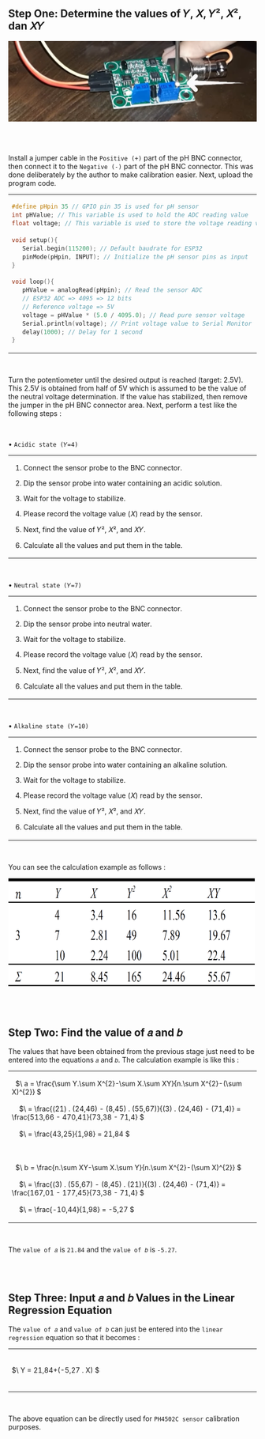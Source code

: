 ## Step One: Determine the values of 𝑌, 𝑋, 𝑌², 𝑋², dan 𝑋𝑌

<img width="810" src="../Images/Calibration/1.png" alt="ph-probe-settings">

<br><br>

Install a jumper cable in the ``` Positive (+) ``` part of the pH BNC connector, then connect it to the ``` Negative (-) ``` part of the pH BNC connector. This was done deliberately by the author to make calibration easier. Next, upload the program code.

<table><tr><td width="810">
   
```ino
#define pHpin 35 // GPIO pin 35 is used for pH sensor
int pHValue; // This variable is used to hold the ADC reading value
float voltage; // This variable is used to store the voltage reading value

void setup(){
   Serial.begin(115200); // Default baudrate for ESP32
   pinMode(pHpin, INPUT); // Initialize the pH sensor pins as input
}

void loop(){
   pHValue = analogRead(pHpin); // Read the sensor ADC
   // ESP32 ADC => 4095 => 12 bits
   // Reference voltage => 5V
   voltage = pHValue * (5.0 / 4095.0); // Read pure sensor voltage 
   Serial.println(voltage); // Print voltage value to Serial Monitor
   delay(1000); // Delay for 1 second
}
```

</td></tr></table><br>

Turn the potentiometer until the desired output is reached (target: 2.5V). This 2.5V is obtained from half of 5V which is assumed to be the value of the neutral voltage determination. If the value has stabilized, then remove the jumper in the pH BNC connector area. Next, perform a test like the following steps :

<br>

• ``` Acidic state (𝑌=4) ```

<table><tr><td width="810">
   
   1. Connect the sensor probe to the BNC connector.
   
   2. Dip the sensor probe into water containing an acidic solution.
      
   3. Wait for the voltage to stabilize.
      
   4. Please record the voltage value (𝑋) read by the sensor.
      
   5. Next, find the value of 𝑌², 𝑋², and 𝑋𝑌.
      
   6. Calculate all the values and put them in the table.
   
</td></tr></table><br>

• ``` Neutral state (𝑌=7) ```

<table><tr><td width="810">
   
   1. Connect the sensor probe to the BNC connector.
   
   2. Dip the sensor probe into neutral water.
      
   3. Wait for the voltage to stabilize.
      
   4. Please record the voltage value (𝑋) read by the sensor.
      
   5. Next, find the value of 𝑌², 𝑋², and 𝑋𝑌.
      
   6. Calculate all the values and put them in the table.
   
</td></tr></table><br>

• ``` Alkaline state (𝑌=10) ```

<table><tr><td width="810">
   
   1. Connect the sensor probe to the BNC connector.
   
   2. Dip the sensor probe into water containing an alkaline solution.
      
   3. Wait for the voltage to stabilize.
      
   4. Please record the voltage value (𝑋) read by the sensor.
      
   5. Next, find the value of 𝑌², 𝑋², and 𝑋𝑌.
      
   6. Calculate all the values and put them in the table.
   
</td></tr></table><br>

You can see the calculation example as follows :

<img height="220" width="500" src="../Images/Calibration/2.png">

<br><br>

## Step Two: Find the value of 𝑎 and 𝑏

The values that have been obtained from the previous stage just need to be entered into the equations ``` 𝑎 ``` and ``` 𝑏 ```. The calculation example is like this :

   <table><tr><td width="800" height="80">
   
   &nbsp;
   $\ a = \frac{\sum Y.\sum X^{2}-\sum X.\sum XY}{n.\sum X^{2}-(\sum X)^{2}} $
   <br><br>&nbsp;&nbsp;&nbsp;
   $\ = \frac{(21) . (24,46) - (8,45) . (55,67)}{(3) . (24,46) - (71,4)} = \frac{513,66 - 470,41}{73,38 - 71,4} $
   <br><br>&nbsp;&nbsp;&nbsp;
   $\ = \frac{43,25}{1,98} = 21,84 $
   <br><br><br><br>
   &nbsp;
   $\ b = \frac{n.\sum XY-\sum X.\sum Y}{n.\sum X^{2}-(\sum X)^{2}} $
   <br><br>&nbsp;&nbsp;&nbsp;
   $\ = \frac{(3) . (55,67) - (8,45) . (21)}{(3) . (24,46) - (71,4)} = \frac{167,01 - 177,45}{73,38 - 71,4} $
   <br><br>&nbsp;&nbsp;&nbsp;
   $\ = \frac{-10,44}{1,98} = -5,27 $

   </td></tr></table><br>

The ``` value of 𝑎 ``` is ``` 21.84 ``` and the ``` value of 𝑏 ``` is ``` -5.27 ```.

<br><br>

## Step Three: Input 𝑎 and 𝑏 Values in the Linear Regression Equation

The ``` value of 𝑎 ``` and ``` value of 𝑏 ``` can just be entered into the ``` linear regression ``` equation so that it becomes :

   <table><tr><td width="800" height="80">

   $\ Y = 21,84+(-5,27 . X) $
         
   </td></tr></table><br>

The above equation can be directly used for ``` PH4502C sensor ``` calibration purposes.
